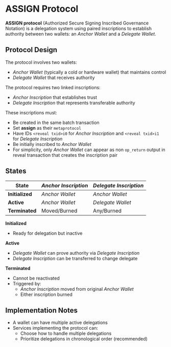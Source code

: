 # ASSIGN Protocol

**ASSIGN protocol** (Authorized Secure Signing Inscribed Governance Notation) is a delegation system using paired inscriptions to establish authority between two wallets: an *Anchor Wallet* and a *Delegate Wallet*.

## Protocol Design
The protocol involves two wallets:
- *Anchor Wallet* (typically a cold or hardware wallet) that maintains control
- *Delegate Wallet* that receives authority

The protocol requires two linked inscriptions:
- *Anchor Inscription* that establishes trust
- *Delegate Inscription* that represents transferable authority

These inscriptions must:
- Be created in the same batch transaction
- Set **assign** as their `metaprotocol`
- Have IDs `<reveal txid>i0` for *Anchor Inscription* and `<reveal txid>i1` for *Delegate Inscription*
- Be initially inscribed to *Anchor Wallet*
- For simplicity, only *Anchor Wallet* can appear as non `op_return` output in reveal transaction that creates the inscription pair

## States

| State          | *Anchor Inscription*  | *Delegate Inscription* |
|----------------|----------------------|----------------------|
| **Initialized**| *Anchor Wallet*      | *Anchor Wallet*      |
| **Active**     | *Anchor Wallet*      | *Delegate Wallet*    |
| **Terminated** | Moved/Burned         | Any/Burned           |

**Initialized**
- Ready for delegation but inactive

**Active**
- *Delegate Wallet* can prove authority via *Delegate Inscription*
- *Delegate Inscription* can be transferred to change delegate

**Terminated**
- Cannot be reactivated
- Triggered by:
  - *Anchor Inscription* moved from original *Anchor Wallet*
  - Either inscription burned

## Implementation Notes
- A wallet can have multiple active delegations
- Services implementing the protocol can:
  - Choose how to handle multiple delegations
  - Prioritize delegations in chronological order (recommended)
